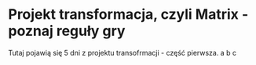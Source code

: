 # Projekt transformacja, czyli Matrix - poznaj reguły gry

Tutaj pojawią się 5 dni z projektu transofrmacji - część pierwsza.
a
b
c
